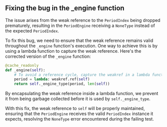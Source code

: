 ## Fixing the bug in the _engine function

The issue arises from the weak reference to the `PeriodIndex` being dropped prematurely, resulting in the `PeriodEngine` receiving a `NoneType` instead of the expected `PeriodIndex`.

To fix this bug, we need to ensure that the weak reference remains valid throughout the `_engine` function's execution. One way to achieve this is by using a lambda function to capture the weak reference. Here's the corrected version of the `_engine` function:

```python
@cache_readonly
def _engine(self):
    # To avoid a reference cycle, capture the weakref in a lambda function.
    period = lambda: weakref.ref(self)
    return self._engine_type(period, len(self))
```

By encapsulating the weak reference inside a lambda function, we prevent it from being garbage collected before it is used by `self._engine_type`.

With this fix, the weak reference to `self` will be properly maintained, ensuring that the `PeriodEngine` receives the valid `PeriodIndex` instance it expects, resolving the `NoneType` error encountered during the failing test.